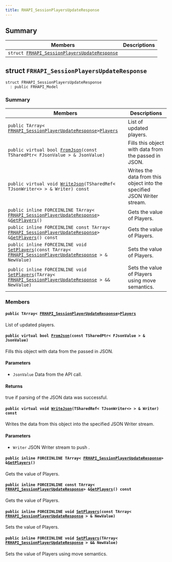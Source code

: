 ```yaml
---
title: RHAPI_SessionPlayersUpdateResponse
---
```


## Summary

 Members                        | Descriptions                                
--------------------------------|---------------------------------------------
`struct `[`FRHAPI_SessionPlayersUpdateResponse`](#structFRHAPI__SessionPlayersUpdateResponse) | 

## struct `FRHAPI_SessionPlayersUpdateResponse` <a id="structFRHAPI__SessionPlayersUpdateResponse"></a>

```
struct FRHAPI_SessionPlayersUpdateResponse
  : public FRHAPI_Model
```

### Summary

 Members                        | Descriptions                                
--------------------------------|---------------------------------------------
`public TArray< `[`FRHAPI_SessionPlayerUpdateResponse`](RHAPI_SessionPlayerUpdateResponse.md#structFRHAPI__SessionPlayerUpdateResponse)` > `[`Players`](#structFRHAPI__SessionPlayersUpdateResponse_1afdd7fe58fbf433d8e2380463ae0e8de2) | List of updated players.
`public virtual bool `[`FromJson`](#structFRHAPI__SessionPlayersUpdateResponse_1ab0d969444267704771488508e28f311c)`(const TSharedPtr< FJsonValue > & JsonValue)` | Fills this object with data from the passed in JSON.
`public virtual void `[`WriteJson`](#structFRHAPI__SessionPlayersUpdateResponse_1a95f5b72641dbc3a8e99869b6c02d5416)`(TSharedRef< TJsonWriter<> > & Writer) const` | Writes the data from this object into the specified JSON Writer stream.
`public inline FORCEINLINE TArray< `[`FRHAPI_SessionPlayerUpdateResponse`](RHAPI_SessionPlayerUpdateResponse.md#structFRHAPI__SessionPlayerUpdateResponse)` > & `[`GetPlayers`](#structFRHAPI__SessionPlayersUpdateResponse_1ab462b2b5349373a2154a4464d7ed991c)`()` | Gets the value of Players.
`public inline FORCEINLINE const TArray< `[`FRHAPI_SessionPlayerUpdateResponse`](RHAPI_SessionPlayerUpdateResponse.md#structFRHAPI__SessionPlayerUpdateResponse)` > & `[`GetPlayers`](#structFRHAPI__SessionPlayersUpdateResponse_1ab98b50319d71c37e748b8a1a3123ef51)`() const` | Gets the value of Players.
`public inline FORCEINLINE void `[`SetPlayers`](#structFRHAPI__SessionPlayersUpdateResponse_1a099173e0c4b60a5c48121a38d0e4425b)`(const TArray< `[`FRHAPI_SessionPlayerUpdateResponse`](RHAPI_SessionPlayerUpdateResponse.md#structFRHAPI__SessionPlayerUpdateResponse)` > & NewValue)` | Sets the value of Players.
`public inline FORCEINLINE void `[`SetPlayers`](#structFRHAPI__SessionPlayersUpdateResponse_1ae5fcc08be85c0abaea93f6e3bd82b9a8)`(TArray< `[`FRHAPI_SessionPlayerUpdateResponse`](RHAPI_SessionPlayerUpdateResponse.md#structFRHAPI__SessionPlayerUpdateResponse)` > && NewValue)` | Sets the value of Players using move semantics.

### Members

#### `public TArray< `[`FRHAPI_SessionPlayerUpdateResponse`](RHAPI_SessionPlayerUpdateResponse.md#structFRHAPI__SessionPlayerUpdateResponse)` > `[`Players`](#structFRHAPI__SessionPlayersUpdateResponse_1afdd7fe58fbf433d8e2380463ae0e8de2) <a id="structFRHAPI__SessionPlayersUpdateResponse_1afdd7fe58fbf433d8e2380463ae0e8de2"></a>

List of updated players.

#### `public virtual bool `[`FromJson`](#structFRHAPI__SessionPlayersUpdateResponse_1ab0d969444267704771488508e28f311c)`(const TSharedPtr< FJsonValue > & JsonValue)` <a id="structFRHAPI__SessionPlayersUpdateResponse_1ab0d969444267704771488508e28f311c"></a>

Fills this object with data from the passed in JSON.

#### Parameters
* `JsonValue` Data from the API call.

#### Returns
true if parsing of the JSON data was successful.

#### `public virtual void `[`WriteJson`](#structFRHAPI__SessionPlayersUpdateResponse_1a95f5b72641dbc3a8e99869b6c02d5416)`(TSharedRef< TJsonWriter<> > & Writer) const` <a id="structFRHAPI__SessionPlayersUpdateResponse_1a95f5b72641dbc3a8e99869b6c02d5416"></a>

Writes the data from this object into the specified JSON Writer stream.

#### Parameters
* `Writer` JSON Writer stream to push .

#### `public inline FORCEINLINE TArray< `[`FRHAPI_SessionPlayerUpdateResponse`](RHAPI_SessionPlayerUpdateResponse.md#structFRHAPI__SessionPlayerUpdateResponse)` > & `[`GetPlayers`](#structFRHAPI__SessionPlayersUpdateResponse_1ab462b2b5349373a2154a4464d7ed991c)`()` <a id="structFRHAPI__SessionPlayersUpdateResponse_1ab462b2b5349373a2154a4464d7ed991c"></a>

Gets the value of Players.

#### `public inline FORCEINLINE const TArray< `[`FRHAPI_SessionPlayerUpdateResponse`](RHAPI_SessionPlayerUpdateResponse.md#structFRHAPI__SessionPlayerUpdateResponse)` > & `[`GetPlayers`](#structFRHAPI__SessionPlayersUpdateResponse_1ab98b50319d71c37e748b8a1a3123ef51)`() const` <a id="structFRHAPI__SessionPlayersUpdateResponse_1ab98b50319d71c37e748b8a1a3123ef51"></a>

Gets the value of Players.

#### `public inline FORCEINLINE void `[`SetPlayers`](#structFRHAPI__SessionPlayersUpdateResponse_1a099173e0c4b60a5c48121a38d0e4425b)`(const TArray< `[`FRHAPI_SessionPlayerUpdateResponse`](RHAPI_SessionPlayerUpdateResponse.md#structFRHAPI__SessionPlayerUpdateResponse)` > & NewValue)` <a id="structFRHAPI__SessionPlayersUpdateResponse_1a099173e0c4b60a5c48121a38d0e4425b"></a>

Sets the value of Players.

#### `public inline FORCEINLINE void `[`SetPlayers`](#structFRHAPI__SessionPlayersUpdateResponse_1ae5fcc08be85c0abaea93f6e3bd82b9a8)`(TArray< `[`FRHAPI_SessionPlayerUpdateResponse`](RHAPI_SessionPlayerUpdateResponse.md#structFRHAPI__SessionPlayerUpdateResponse)` > && NewValue)` <a id="structFRHAPI__SessionPlayersUpdateResponse_1ae5fcc08be85c0abaea93f6e3bd82b9a8"></a>

Sets the value of Players using move semantics.

